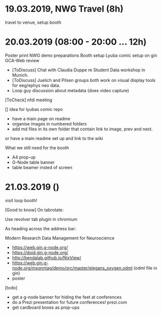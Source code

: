 # 19.03.2019, NWG Travel (8h)

travel to venue, setup booth

# 20.03.2019 (08:00 - 20:00 ... 12h)

Poster print
NWG demo preparations
Booth setup
Lyuba comic setup on gin
GCA-Web review



- [ToDiscuss] Chat with Claudia Duppe re Student Data workshop in Munich.
- [ToDiscuss] Juelich and Pilsen groups both work on visual display tools for 
              eeg/ephys neo data.
- Loop guy discussion about metadata (does video capture)


[ToCheck] nfdi meeting

[]
idea for lyubas comic repo
- have a main page on readme
- organise images in numbered folders
- add md files in its own folder that contain link to image, prev and next.

or have a main readme set up and link to the wiki


What we still need for the booth
- A4 prop-up
- G-Node table banner
- table beamer insted of screen


# 21.03.2019 ()

visit loop booth!








[Good to know] On tabrotate:

Use revolver tab plugin in chromium


As heading across the address bar:

Modern Research Data Management for Neuroscience

- https://web.gin.g-node.org/
- https://doid.gin.g-node.org/
- http://bendalab.github.io/NixView/
- https://web.gin.g-node.org/msonntag/demo/src/master/elegans_oxygen.odml (odml file in gin)
- poster



[todo] 
- get a g-node banner for hiding the feet at conferences
- do a Prezi presentation for future conferences! prezi.com
- get cardboard boxes as prop-ups




